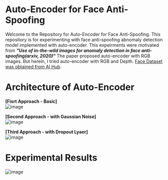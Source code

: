 # Auto-Encoder for Face Anti-Spoofing

Welcome to the Repository for Auto-Encoder for Face Anti-Spoofing. This repository is for experimenting with face anti-spoofing abnomaly detection model implemented with auto-encoder. This expeirments were motivated from ***"Use of in-the-wild images for anomaly detection in face anti-spoofing(arxiv, 2020)"*** The paper proposed auto-encoder with RGB images. But herein, I tried auto-encoder with RGB and Depth. [Face Dataset was obtained from AI Hub](https://aihub.or.kr/aihubdata/data/view.do?currMenu=115&topMenu=100&aihubDataSe=realm&dataSetSn=161).


# Architecture of Auto-Encoder

**[Fisrt Approach - Basic]**    
![image](https://user-images.githubusercontent.com/14557402/217779716-89252d2b-bc26-4661-8736-601a330ffb7d.png)

**[Second Approach - with Gaussian Noise]**    
![image](https://user-images.githubusercontent.com/14557402/217779947-20fc52e7-5312-4bc0-a64e-05db4bb91b76.png)

**[Third Approach - with Dropout Lyaer]**    
![image](https://user-images.githubusercontent.com/14557402/217779992-121f012d-8316-46f3-90f5-1d0392d16499.png)

# Experimental Results

![image](https://user-images.githubusercontent.com/14557402/217780270-c0041ca2-b749-4bee-8bf0-82ec898361b6.png)

